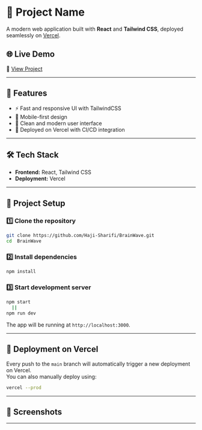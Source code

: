 # 🚀 Project Name

A modern web application built with **React** and **Tailwind CSS**, deployed seamlessly on [Vercel](https://vercel.com).

## 🌐 Live Demo
🔗 [View Project](https://brain-wave12.vercel.app/)

---

## 📌 Features
- ⚡ Fast and responsive UI with TailwindCSS  
- 📱 Mobile-first design  
- 🎨 Clean and modern user interface  
- 🚀 Deployed on Vercel with CI/CD integration  

---

## 🛠️ Tech Stack
- **Frontend:** React, Tailwind CSS  
- **Deployment:** Vercel  

---

## 📂 Project Setup

### 1️⃣ Clone the repository
```bash
git clone https://github.com/Haji-Sharifi/BrainWave.git
cd  BrainWave
```

### 2️⃣ Install dependencies
```bash
npm install
```

### 3️⃣ Start development server
```bash
npm start
  ||
npm run dev
```

The app will be running at `http://localhost:3000`.

---

## 🚀 Deployment on Vercel
Every push to the `main` branch will automatically trigger a new deployment on Vercel.  
You can also manually deploy using:
```bash
vercel --prod
```

---

## 📸 Screenshots

---
